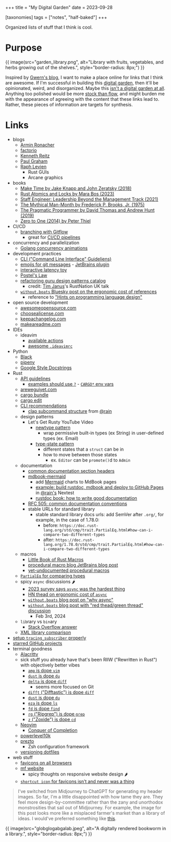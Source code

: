 +++
title = "My Digital Garden"
date = 2023-09-28

[taxonomies]
tags = ["notes", "half-baked"]
+++

Organized lists of stuff that I think is cool.

<!-- more -->

# Purpose

{{ image(src="garden_library.png",
         alt="Library with fruits, vegetables, and herbs growing out of the shelves.",
         style="border-radius: 8px;") }}

Inspired by [Gwern's blog](https://gwern.net/about#development), I want to make a place online for links that I think are awesome. If I'm successful in building this [digital garden](https://maggieappleton.com/garden-history), then it'll be opinionated, weird, and disorganized. Maybe this [isn't a digital garden at all](https://brainbaking.com/post/2021/10/are-digital-gardens-blogs/). Anything too polished would be more [stock than flow](https://snarkmarket.com/2010/4890/), and might burden me with the appearance of agreeing with the content that these links lead to. Rather, these pieces of information are targets for synthesis.

# Links

- blogs
  - [Armin Ronacher](https://lucumr.pocoo.org)
  - [factorio](https://factorio.com/blog/)
  - [Kenneth Reitz](https://kennethreitz.org/essays)
  - [Paul Graham](http://paulgraham.com/articles.html)
  - [Raph Levien](https://raphlinus.github.io)
    - Rust GUIs
    - Arcane graphics
- books
  - [Make Time by Jake Knapp and John Zeratsky (2018)](https://maketime.blog)
  - [Rust Atomics and Locks by Mara Bos (2023)](https://marabos.nl/atomics/)
  - [Staff Engineer: Leadership Beyond the Management Track (2021)](https://staffeng.com/book)
  - [The Mythical Man-Month by Frederick P. Brooks, Jr. (1975)](https://en.wikipedia.org/wiki/The_Mythical_Man-Month)
  - [The Pragmatic Programmer by David Thomas and Andrew Hunt (2019)](https://pragprog.com/titles/tpp20/the-pragmatic-programmer-20th-anniversary-edition/)
  - [Zero to One (2014) by Peter Thiel](http://paulgraham.com/articles.html)
- CI/CD
  - [branching with Gitflow](https://www.atlassian.com/git/tutorials/comparing-workflows/gitflow-workflow)
    - great for [CI/CD pipelines](@/versioning_version.md)
- concurrency and parallelization
  - [Golang concurrency animations](https://divan.dev/posts/go_concurrency_visualize/)
- development practices
  - [CLI ("Command Line Interface" Guideliens)](https://clig.dev)
  - [emojis for git messages](https://gitmoji.dev)
        - [JetBrains plugin](https://plugins.jetbrains.com/plugin/12383-gitmoji-plus-commit-button)
  - [interactive latency toy](https://samwho.dev/numbers/?fo)
  - [Postel's Law](https://en.wikipedia.org/wiki/Robustness_principle)
  - [refactoring guru design patterns catalog](https://refactoring.guru/design-patterns/catalog)
    - credit: [Tim Janus](https://twitter.com/DarthB86)'s RustNation UK talk
  - [`without.boats` Bluesky post on the ergonomic cost of references](https://bsky.app/profile/without.boats/post/3kjaz7mztty2u)
    - reference to ["Hints on programming language design"](http://flint.cs.yale.edu/cs428/doc/HintsPL.pdf)
- open source development
  - [awesomeopensource.com](https://awesomeopensource.com)
  - [choosealicense.com](https://choosealicense.com)
  - [keepachangelog.com](https://keepachangelog.com/en/1.0.0/)
  - [makeareadme.com](https://www.makeareadme.com)
- IDEs
  - ideavim
    - [available actions](https://gist.github.com/zchee/9c78f91cc5ad771c1f5d)
    - [awesome `.ideavimrc`](https://www.cyberwizard.io/posts/the-ultimate-ideavim-setup/)
- Python
  - [Black](https://github.com/psf/black)
  - [pipenv](https://github.com/pypa/pipenv)
  - [Google Style Docstrings](https://sphinxcontrib-napoleon.readthedocs.io/en/latest/example_google.html)
- Rust
  - [API guidelines](https://rust-lang.github.io/api-guidelines/flexibility.html)
      - [examples should use `?`](https://rust-lang.github.io/api-guidelines/documentation.html#examples-use--not-try-not-unwrap-c-question-mark) - [`CARGO*` env vars](https://doc.rust-lang.org/cargo/reference/environment-variables.html#environment-variables-cargo-sets-for-crates)
  - [areweguiyet.com](https://areweguiyet.com)
  - [cargo bundle](https://github.com/burtonageo/cargo-bundle)
  - [cargo edit](https://github.com/killercup/cargo-edit)
  - [CLI recommendations](https://rust-cli-recommendations.sunshowers.io)
      - [clap subcommand structure](https://rust-cli-recommendations.sunshowers.io/handling-arguments.html) from [@rain](https://sunshowers.io)
  - design patterns
    - Let's Get Rusty YouTube Video
      - [newtype pattern](https://youtu.be/NDIU1GSBrVI?si=wCxLCoDcq89LM9s2&t=327)
        - wrap permissive built-in types (ex String) in user-defined types (ex. Email)
      - [type-state pattern](https://youtu.be/NDIU1GSBrVI?si=flOnm-moL-nKL5IY&t=415)
        - different states that a `struct` can be in
        - how to move between those states
          - ex. `Editor` can be `promote()`d to `Admin`
  - documentation
    - [common documentation section headers](https://web.mit.edu/rust-lang_v1.25/arch/amd64_ubuntu1404/share/doc/rust/html/book/first-edition/documentation.html#writing-documentation-comments)
    - [mdbook-mermaid](https://github.com/badboy/mdbook-mermaid)
      - add [Mermaid](https://mermaid.js.org) charts to MdBook pages
      - [example: build rustdoc, mdbook and deploy to GitHub Pages](https://github.com/nextest-rs/nextest/blob/nextest-runner-0.54.1/.github/workflows/docs.yml) in [@rain's](https://sunshowers.io) Nextest
      - [rustdoc book: how to write good documentation](https://doc.rust-lang.org/rustdoc/how-to-write-documentation.html)
    - [RFC 505: common documentation conventions](https://github.com/rust-lang/rfcs/blob/master/text/0505-api-comment-conventions.md)
    - stable URLs for standard library
      - stable standard library docs urls: add SemVer after `.org/`, for example, in the case of 1.78.0:
        - before: `https://doc.rust-lang.org/std/cmp/trait.PartialEq.html#how-can-i-compare-two-different-types`
        - after: `https://doc.rust-lang.org/1.78.0/std/cmp/trait.PartialEq.html#how-can-i-compare-two-different-types`
  - macros
    - [Little Book of Rust Macros](https://veykril.github.io/tlborm/)
    - [procedural macro blog JetBrains blog post](https://blog.jetbrains.com/rust/2022/03/18/procedural-macros-under-the-hood-part-i/)
    - [yet-undocumented procedural macros](https://doc.rust-lang.org/nightly/reference/procedural-macros.html)
  - [`PartialEq` for comparing types](https://doc.rust-lang.org/1.78.0/std/cmp/trait.PartialEq.html#how-can-i-compare-two-different-types)
  - spicy `async` discussions 🌶️
    - [2023 survey says `async` was the hardest thing](https://blog.rust-lang.org/2024/02/19/2023-Rust-Annual-Survey-2023-results.html)
    - [HN thead on ergonomic cost of `async`](https://news.ycombinator.com/item?id=31601973)
    - [`without.boats` blog post on "why async"](https://without.boats/blog/why-async-rust/)
    - [`without.boats` blog post with "red thead/green thread" discussion](https://without.boats/blog/let-futures-be-futures/)
      - Feb 3rd, 2024
  - `lib`rary vs `bin`ary
    - [Stack Overflow answer](https://stackoverflow.com/questions/57756927/rust-modules-confusion-when-there-is-main-rs-and-lib-rs/57767413#57767413)
  - [XML library comparison](https://mainmatter.com/blog/2020/12/31/xml-and-rust/)
- [setup `tracing_subscriber` properly](https://tokio.rs/tokio/topics/tracing)
- [starred GitHub projects](https://github.com/goingforbrooke?tab=stars)
- terminal goodness
  - [Alacritty](https://github.com/alacritty/alacritty)
  - sick stuff you already have that's been RIIW ("Rewritten in Rust") with objectively better vibes
    - [`amp` is dope `vim`](https://amp.rs)
    - [`dust` is dope `du`](https://github.com/bootandy/dust)
    - [`delta` is dope `diff`](https://github.com/dandavison/delta)
      - seems more focused on Git
    - [`difft` ("Difftastic") is dope `diff`](https://github.com/Wilfred/difftastic)
    - [`dust` is dope `du`](https://github.com/dandavison/delta)
    - [`eza` is dope `ls`](https://github.com/eza-community/eza)
    - [`fd` is dope `find`](https://github.com/sharkdp/fd)
    - [`rg` ("Ripgrep") is dope `grep`](https://github.com/BurntSushi/ripgrep)
    - [`z` ("Zoxide") is dope `cd`](https://github.com/ajeetdsouza/zoxide)
  - [Neovim](https://github.com/neovim/neovim)
    - [Conquer of Completion](https://github.com/neoclide/coc.nvim)
  - [powerlevel10k](https://github.com/romkatv/powerlevel10k)
  - [prezto](https://github.com/sorin-ionescu/prezto)
    - Zsh configuration framework
  - [versioning dotfiles](https://www.atlassian.com/git/tutorials/dotfiles)
- web stuff
  - [favicons on all browsers](https://evilmartians.com/chronicles/how-to-favicon-in-2021-six-files-that-fit-most-needs)
  - [mf website](https://motherfuckingwebsite.com)
    - spicy thoughts on responsive website design 🌶️
  - [`shortcut icon` for favicons isn't and never was a thing](https://mathiasbynens.be/notes/rel-shortcut-icon)

> I've switched from Midjourney to ChatGPT for generating my header images. So far, I'm a little disappointed with how tame they are. They feel more design-by-committee rather than the zany and unorthodox monstrosities that sail out of Midjourney. For example, the image for this post looks more like a misplaced farmer's market than a library of ideas. I would've preferred something like [this](https://youtu.be/hLljd8pfiFg?si=5o0YAVc1DQGHZIXi).

{{ image(src="globglogabgalab.jpeg",
         alt="A digitally rendered bookworm in a library.",
         style="border-radius: 8px;") }}
